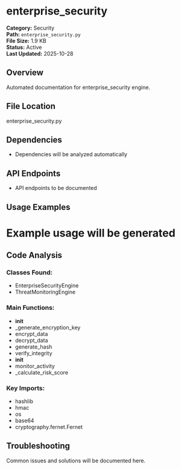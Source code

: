 # enterprise_security

**Category:** Security  
**Path:** `enterprise_security.py`  
**File Size:** 1.9 KB  
**Status:** Active  
**Last Updated:** 2025-10-28

## Overview
Automated documentation for enterprise_security engine.

## File Location
enterprise_security.py

## Dependencies
- Dependencies will be analyzed automatically

## API Endpoints
- API endpoints to be documented

## Usage Examples
# Example usage will be generated


## Code Analysis

### Classes Found:
- EnterpriseSecurityEngine
- ThreatMonitoringEngine

### Main Functions:
- __init__
- _generate_encryption_key
- encrypt_data
- decrypt_data
- generate_hash
- verify_integrity
- __init__
- monitor_activity
- _calculate_risk_score

### Key Imports:
- hashlib
- hmac
- os
- base64
- cryptography.fernet.Fernet

## Troubleshooting
Common issues and solutions will be documented here.